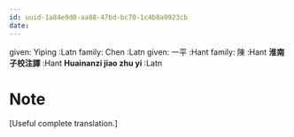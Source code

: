 ```yaml
---
id: uuid-1a84e9d0-aa88-47bd-bc70-1c4b8a9923cb
date: 
---
```


given: Yiping :Latn
family: Chen :Latn
given: 一平 :Hant
family: 陳 :Hant
**淮南子校注譯** :Hant
**Huainanzi jiao zhu yi** :Latn
# Note
[Useful complete translation.]